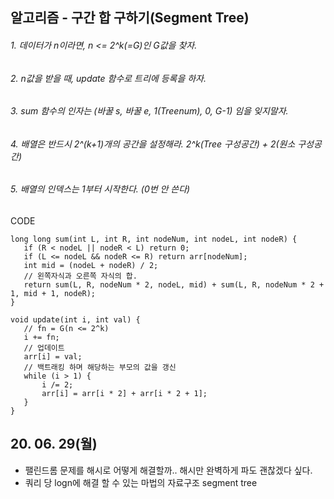 ## 알고리즘 - 구간 합 구하기(Segment Tree)

 ###### 1. 데이터가 n이라면, n <= 2^k(=G)인 G값을 찾자.

 ###### 2. n값을 받을 때, update 함수로 트리에 등록을 하자.

 ###### 3. sum 함수의 인자는 (바꿀 s, 바꿀 e, 1(Treenum), 0, G-1) 임을 잊지말자.

 ###### 4. 배열은 반드시 2^(k+1)개의 공간을 설정해라. 2^k(Tree 구성공간) + 2(원소 구성공간)

 ###### 5. 배열의 인덱스는 1부터 시작한다. (0번 안 쓴다)

 CODE
 ```
 long long sum(int L, int R, int nodeNum, int nodeL, int nodeR) {
	if (R < nodeL || nodeR < L) return 0;
	if (L <= nodeL && nodeR <= R) return arr[nodeNum];
	int mid = (nodeL + nodeR) / 2;
	// 왼쪽자식과 오른쪽 자식의 합.
	return sum(L, R, nodeNum * 2, nodeL, mid) + sum(L, R, nodeNum * 2 + 1, mid + 1, nodeR);
}

void update(int i, int val) {
	// fn = G(n <= 2^k)
	i += fn;
	// 업데이트
	arr[i] = val;
	// 백트래킹 하며 해당하는 부모의 값을 갱신
	while (i > 1) {
		i /= 2;
		arr[i] = arr[i * 2] + arr[i * 2 + 1];
	}
}
```

## 20. 06. 29(월)

 - 팰린드롬 문제를 해시로 어떻게 해결할까.. 해시만 완벽하게 파도 괜찮겠다 싶다.
 - 쿼리 당 logn에 해결 할 수 있는 마법의 자료구조 segment tree